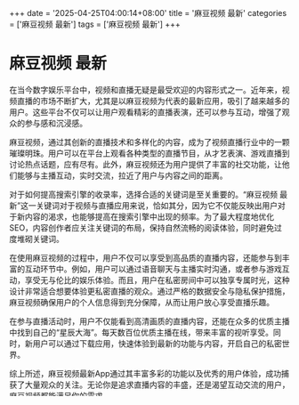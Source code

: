 +++
date = '2025-04-25T04:00:14+08:00'
title = '麻豆视频 最新'
categories = ['麻豆视频 最新']
tags = ['麻豆视频 最新']
+++

# 麻豆视频 最新

在当今数字娱乐平台中，视频和直播无疑是最受欢迎的内容形式之一。近年来，视频直播的市场不断扩大，尤其是以麻豆视频为代表的最新应用，吸引了越来越多的用户。这些平台不仅可以让用户观看精彩的直播表演，还可以参与互动，增强了观众的参与感和沉浸感。

麻豆视频，通过其创新的直播技术和多样化的内容，成为了视频直播行业中的一颗璀璨明珠。用户可以在平台上观看各种类型的直播节目，从才艺表演、游戏直播到讨论热点话题，应有尽有。此外，麻豆视频还为用户提供了丰富的社交功能，让他们能够与主播互动，实时交流，拉近了用户与内容之间的距离。

对于如何提高搜索引擎的收录率，选择合适的关键词是至关重要的。“麻豆视频 最新”这一关键词对于视频与直播应用来说，恰如其分，因为它不仅能反映出用户对于新内容的渴求，也能够提高在搜索引擎中出现的频率。为了最大程度地优化SEO，内容创作者应关注关键词的布局，保持自然流畅的阅读体验，同时避免过度堆砌关键词。

在使用麻豆视频的过程中，用户不仅可以享受到高品质的直播内容，还能参与到丰富的互动环节中。例如，用户可以通过语音聊天与主播实时沟通，或者参与游戏互动，享受无与伦比的娱乐体验。而且，用户在私密房间中可以独享专属时光，这种设计非常适合想要体验更私密直播的观众。通过严格的数据安全与隐私保护措施，麻豆视频确保用户的个人信息得到充分保障，从而让用户放心享受直播乐趣。

在参与直播活动时，用户不仅能看到高清画质的直播内容，还能在众多的优质主播中找到自己的“星辰大海”。每天数百位优质主播在线，带来丰富的视听享受。同时，新用户可以通过下载应用，快速体验到最新的功能与内容，开启自己的私密世界。

综上所述，麻豆视频最新App通过其丰富多彩的功能以及优秀的用户体验，成功捕获了大量观众的关注。无论你是追求直播内容的丰盛，还是渴望互动交流的用户，麻豆视频都能满足你的需求。

【6D直播】
成年人的专属空间，实时互动尽享精彩
🔥 精选主播：每天数百位优质主播在线随时与你互动！
🔥 高清画质：清晰画面，感受每一刻的精彩！
🔥 多样化玩法：语音聊天、游戏互动，刺激无穷！
🔥 私密房间：独享专属时光，体验真实的私密体验！
🔥 安全保障：隐私与数据安全，我们承诺严格保护！

➡️ [立即下载](https://down123.s3.ap-east-1.amazonaws.com/down/down.html?channelCode=blog) ⬅️，开启你的私密世界！
（仅限18岁以上成年人）
➡️ [github](https://aldult-live.github.io/)
➡️ [gitlab](https://seo-09598d.gitlab.io/)
➡️ [推特](https://x.com/wegame33)
➡️ [youtube](https://www.youtube.com/@6Dlive)

---
